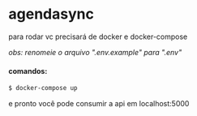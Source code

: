 # agendasync

para rodar vc precisará de docker e docker-compose

_obs: renomeie o arquivo ".env.example" para ".env"_ 

#### comandos:
```bash
$ docker-compose up
```
e pronto você pode consumir a api em localhost:5000
